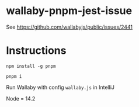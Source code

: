 # wallaby-pnpm-jest-issue

See https://github.com/wallabyjs/public/issues/2441

# Instructions

```
npm install -g pnpm

pnpm i
```

Run Wallaby with config `wallaby.js` in IntelliJ

Node = 14.2
